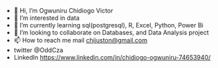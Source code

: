 - 👋 Hi, I’m Ogwuniru Chidiogo Victor
- 👀 I’m interested in data
- 🌱 I’m currently learning sql(postgresql), R, Excel, Python, Power Bi
- 💞️ I’m looking to collaborate on Databases, and Data Analysis project
- 📫 How to reach me mail chijuston@gmail.com
-  twitter @OddCza
-  LinkedIn https://www.linkedin.com/in/chidiogo-ogwuniru-74653940/

<!---
Chidiv47R/Chidiv47R is a ✨ special ✨ repository because its `README.md` (this file) appears on your GitHub profile.
You can click the Preview link to take a look at your changes.
--->
